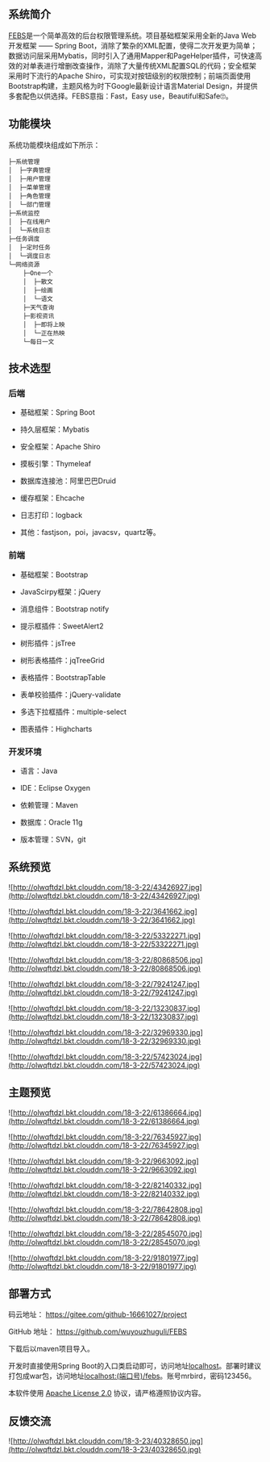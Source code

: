 ## 系统简介
[FEBS](https://gitee.com/github-16661027/project)是一个简单高效的后台权限管理系统。项目基础框架采用全新的Java Web开发框架 —— Spring Boot，消除了繁杂的XML配置，使得二次开发更为简单；数据访问层采用Mybatis，同时引入了通用Mapper和PageHelper插件，可快速高效的对单表进行增删改查操作，消除了大量传统XML配置SQL的代码；安全框架采用时下流行的Apache Shiro，可实现对按钮级别的权限控制；前端页面使用Bootstrap构建，主题风格为时下Google最新设计语言Material Design，并提供多套配色以供选择。FEBS意指：Fast，Easy use，Beautiful和Safe🙄。
<!--more-->
## 功能模块
系统功能模块组成如下所示：
```
├─系统管理
│  ├─字典管理
│  ├─用户管理
│  ├─菜单管理
│  ├─角色管理
│  └─部门管理
├─系统监控
│  ├─在线用户
│  └─系统日志
├─任务调度
│  ├─定时任务
│  └─调度日志
└─网络资源
    ├─One一个
    │  ├─散文
    │  ├─绘画
    │  └─语文
    ├─天气查询
    ├─影视资讯
    │  ├─即将上映
    │  └─正在热映
    └─每日一文
```
## 技术选型
### 后端

- 基础框架：Spring Boot

- 持久层框架：Mybatis

- 安全框架：Apache Shiro

- 摸板引擎：Thymeleaf

- 数据库连接池：阿里巴巴Druid

- 缓存框架：Ehcache

- 日志打印：logback

- 其他：fastjson，poi，javacsv，quartz等。

### 前端
 
- 基础框架：Bootstrap

- JavaScirpy框架：jQuery

- 消息组件：Bootstrap notify

- 提示框插件：SweetAlert2

- 树形插件：jsTree

- 树形表格插件：jqTreeGrid

- 表格插件：BootstrapTable

- 表单校验插件：jQuery-validate

- 多选下拉框插件：multiple-select

- 图表插件：Highcharts

### 开发环境

- 语言：Java

- IDE：Eclipse Oxygen

- 依赖管理：Maven

- 数据库：Oracle 11g

- 版本管理：SVN，git

## 系统预览

![http://olwqftdzl.bkt.clouddn.com/18-3-22/43426927.jpg](http://olwqftdzl.bkt.clouddn.com/18-3-22/43426927.jpg)

![http://olwqftdzl.bkt.clouddn.com/18-3-22/3641662.jpg](http://olwqftdzl.bkt.clouddn.com/18-3-22/3641662.jpg)

![http://olwqftdzl.bkt.clouddn.com/18-3-22/53322271.jpg](http://olwqftdzl.bkt.clouddn.com/18-3-22/53322271.jpg)

![http://olwqftdzl.bkt.clouddn.com/18-3-22/80868506.jpg](http://olwqftdzl.bkt.clouddn.com/18-3-22/80868506.jpg)

![http://olwqftdzl.bkt.clouddn.com/18-3-22/79241247.jpg](http://olwqftdzl.bkt.clouddn.com/18-3-22/79241247.jpg)

![http://olwqftdzl.bkt.clouddn.com/18-3-22/13230837.jpg](http://olwqftdzl.bkt.clouddn.com/18-3-22/13230837.jpg)

![http://olwqftdzl.bkt.clouddn.com/18-3-22/32969330.jpg](http://olwqftdzl.bkt.clouddn.com/18-3-22/32969330.jpg)

![http://olwqftdzl.bkt.clouddn.com/18-3-22/57423024.jpg](http://olwqftdzl.bkt.clouddn.com/18-3-22/57423024.jpg)

## 主题预览

![http://olwqftdzl.bkt.clouddn.com/18-3-22/61386664.jpg](http://olwqftdzl.bkt.clouddn.com/18-3-22/61386664.jpg)

![http://olwqftdzl.bkt.clouddn.com/18-3-22/76345927.jpg](http://olwqftdzl.bkt.clouddn.com/18-3-22/76345927.jpg)

![http://olwqftdzl.bkt.clouddn.com/18-3-22/9663092.jpg](http://olwqftdzl.bkt.clouddn.com/18-3-22/9663092.jpg)

![http://olwqftdzl.bkt.clouddn.com/18-3-22/82140332.jpg](http://olwqftdzl.bkt.clouddn.com/18-3-22/82140332.jpg)

![http://olwqftdzl.bkt.clouddn.com/18-3-22/78642808.jpg](http://olwqftdzl.bkt.clouddn.com/18-3-22/78642808.jpg)

![http://olwqftdzl.bkt.clouddn.com/18-3-22/28545070.jpg](http://olwqftdzl.bkt.clouddn.com/18-3-22/28545070.jpg)

![http://olwqftdzl.bkt.clouddn.com/18-3-22/91801977.jpg](http://olwqftdzl.bkt.clouddn.com/18-3-22/91801977.jpg)


## 部署方式

码云地址： https://gitee.com/github-16661027/project 

GitHub 地址： https://github.com/wuyouzhuguli/FEBS

下载后以maven项目导入。

开发时直接使用Spring Boot的入口类启动即可，访问地址[localhost](localhost)。部署时建议打包成war包，访问地址[localhost:(端口号)/febs](localhost:(端口号)/febs)。账号mrbird，密码123456。

本软件使用 [Apache License 2.0](http://www.apache.org/licenses/LICENSE-2.0) 协议，请严格遵照协议内容。

## 反馈交流

![http://olwqftdzl.bkt.clouddn.com/18-3-23/40328650.jpg](http://olwqftdzl.bkt.clouddn.com/18-3-23/40328650.jpg)